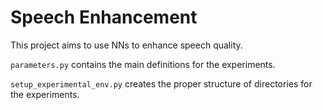 # Speech Enhancement

This project aims to use NNs to enhance speech quality.

`parameters.py` contains the main definitions for the experiments.

`setup_experimental_env.py` creates the proper structure of directories for the
experiments.

